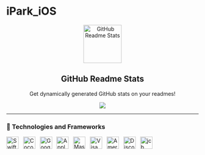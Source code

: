 # iPark_iOS
<p align="center">
 <img width="100px" src="https://res.cloudinary.com/anuraghazra/image/upload/v1594908242/logo_ccswme.svg" align="center" alt="GitHub Readme Stats" />
 <h2 align="center">GitHub Readme Stats</h2>
 <p align="center">Get dynamically generated GitHub stats on your readmes!</p>
</p>
<p align="center">
  <img src="https://img.shields.io/badge/Supported%20by-Xcode%20Power%20User%20%E2%86%92-gray.svg?colorA=655BE1&colorB=4F44D6&style=for-the-badge"/>
</p>

---

### 🌱 Technologies and Frameworks
<p>
    <!-- Swift -->
    <img src="https://img.shields.io/badge/Swift-fa7343?flat=plastic&logo=swift&logoColor=white" height="32" alt="Swift" />
    &nbsp;
    <!-- Swift -->
    <img src="https://img.shields.io/badge/CocoaPods-ee3322?flat=plastic&logo=cocoapods&logoColor=white" height="32" alt="CocoaPods" />
    &nbsp;
    <!-- Google Maps -->
    <img src="https://img.shields.io/badge/Google%20Maps-4285f4?flat=plastic&logo=google%20maps&logoColor=white" height="32" alt="Google Maps" />
    &nbsp;
    <!-- Apple Pay -->
    <img src="https://img.shields.io/badge/Apple%20Pay-000000?flat=plastic&logo=apple%20pay&logoColor=white" height="32" alt="Apple Pay" />
    &nbsp;
    <!-- MasterCard -->
    <img src="https://img.shields.io/badge/MasterCard-eb001b?flat=plastic&logo=mastercard&logoColor=white" height="32" alt="MasterCard" />
    &nbsp;
    <!-- Visa -->
    <img src="https://img.shields.io/badge/Visa-1a1f71?flat=plastic&logo=visa&logoColor=white" height="32" alt="Visa" />
    &nbsp;
    <!-- American Express -->
    <img src="https://img.shields.io/badge/American%20Express-0078d2?flat=plastic&logo=american%20express&logoColor=white" height="32" alt="American Express" />
    &nbsp;
    <!-- Discover -->
    <img src="https://img.shields.io/badge/Discover-ff6000?flat=plastic&logo=discover&logoColor=white" height="32" alt="Discover" />
    &nbsp;
    <!-- JCB -->
    <img src="https://img.shields.io/badge/JCB-0b4ea2?flat=plastic&logo=jcb&logoColor=white" height="32" alt="jcb" />
    &nbsp;
</p>
